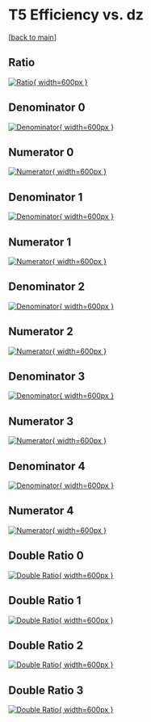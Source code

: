 # T5 Efficiency vs. dz

[[back to main](./)]



## Ratio

[![Ratio](../mtv/var/T5_base_321_-1_eff_dz.png){ width=600px }](../mtv/var/T5_base_321_-1_eff_dz.pdf)

## Denominator 0

[![Denominator](../mtv/den/T5_base_321_-1_eff_dz_den0.png){ width=600px }](../mtv/den/T5_base_321_-1_eff_dz_den0.pdf)

## Numerator 0

[![Numerator](../mtv/num/T5_base_321_-1_eff_dz_num0.png){ width=600px }](../mtv/num/T5_base_321_-1_eff_dz_num0.pdf)

## Denominator 1

[![Denominator](../mtv/den/T5_base_321_-1_eff_dz_den1.png){ width=600px }](../mtv/den/T5_base_321_-1_eff_dz_den1.pdf)

## Numerator 1

[![Numerator](../mtv/num/T5_base_321_-1_eff_dz_num1.png){ width=600px }](../mtv/num/T5_base_321_-1_eff_dz_num1.pdf)

## Denominator 2

[![Denominator](../mtv/den/T5_base_321_-1_eff_dz_den2.png){ width=600px }](../mtv/den/T5_base_321_-1_eff_dz_den2.pdf)

## Numerator 2

[![Numerator](../mtv/num/T5_base_321_-1_eff_dz_num2.png){ width=600px }](../mtv/num/T5_base_321_-1_eff_dz_num2.pdf)

## Denominator 3

[![Denominator](../mtv/den/T5_base_321_-1_eff_dz_den3.png){ width=600px }](../mtv/den/T5_base_321_-1_eff_dz_den3.pdf)

## Numerator 3

[![Numerator](../mtv/num/T5_base_321_-1_eff_dz_num3.png){ width=600px }](../mtv/num/T5_base_321_-1_eff_dz_num3.pdf)

## Denominator 4

[![Denominator](../mtv/den/T5_base_321_-1_eff_dz_den4.png){ width=600px }](../mtv/den/T5_base_321_-1_eff_dz_den4.pdf)

## Numerator 4

[![Numerator](../mtv/num/T5_base_321_-1_eff_dz_num4.png){ width=600px }](../mtv/num/T5_base_321_-1_eff_dz_num4.pdf)

## Double Ratio 0

[![Double Ratio](../mtv/ratio/T5_base_321_-1_eff_dz_ratio0.png){ width=600px }](../mtv/ratio/T5_base_321_-1_eff_dz_ratio0.pdf)

## Double Ratio 1

[![Double Ratio](../mtv/ratio/T5_base_321_-1_eff_dz_ratio1.png){ width=600px }](../mtv/ratio/T5_base_321_-1_eff_dz_ratio1.pdf)

## Double Ratio 2

[![Double Ratio](../mtv/ratio/T5_base_321_-1_eff_dz_ratio2.png){ width=600px }](../mtv/ratio/T5_base_321_-1_eff_dz_ratio2.pdf)

## Double Ratio 3

[![Double Ratio](../mtv/ratio/T5_base_321_-1_eff_dz_ratio3.png){ width=600px }](../mtv/ratio/T5_base_321_-1_eff_dz_ratio3.pdf)

